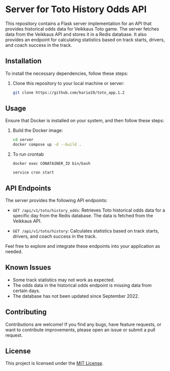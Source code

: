 # Server for Toto History Odds API

This repository contains a Flask server implementation for an API that provides historical odds data for Veikkaus Toto game. The server fetches data from the Veikkaus API and stores it in a Redis database. It also provides an endpoint for calculating statistics based on track starts, drivers, and coach success in the track.

## Installation

To install the necessary dependencies, follow these steps:

1. Clone this repository to your local machine or server:

   ```bash
   git clone https://github.com/karia19/toto_app.1.2
   ```

## Usage

Ensure that Docker is installed on your system, and then follow these steps:

1. Build the Docker image:

   ```bash
   cd server
   docker compose up -d --build .
   ```
2. To run crontab
   ```
   docker exec CONATAINER_ID bin/bash

   service cron start
   ```


## API Endpoints

The server provides the following API endpoints:

- `GET /api/v1/toto/history_odds`: Retrieves Toto historical odds data for a specific day from the Redis database. The data is fetched from the Veikkaus API.

- `GET /api/v1/toto/history`: Calculates statistics based on track starts, drivers, and coach success in the track.

Feel free to explore and integrate these endpoints into your application as needed.



## Known Issues

- Some track statistics may not work as expected.
- The odds data in the historical odds endpoint is missing data from certain days.
- The database has not been updated since September 2022.

## Contributing

Contributions are welcome! If you find any bugs, have feature requests, or want to contribute improvements, please open an issue or submit a pull request.

## License

This project is licensed under the [MIT License](LICENSE).
